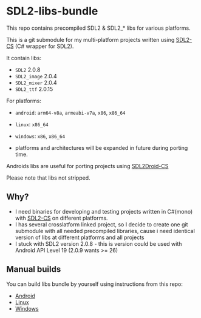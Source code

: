 # SDL2-libs-bundle

This repo contains precompiled SDL2 & SDL2_* libs for various platforms. 

This is a git submodule for my multi-platform projects written using [SDL2-CS](https://github.com/flibitijibibo/SDL2-CS/) (C# wrapper for SDL2).


It contain libs:
* `SDL2` 2.0.8
* `SDL2_image` 2.0.4
* `SDL2_mixer` 2.0.4
* `SDL2_ttf` 2.0.15

For platforms:
* `android`: `arm64-v8a`, `armeabi-v7a`, `x86`, `x86_64`
* `linux`: `x86_64`
* `windows`: `x86`, `x86_64`

* platforms and architectures will be expanded in future during porting time.

Androids libs are useful for porting projects using [SDL2Droid-CS](https://github.com/ru-ace/SDL2Droid-CS/)

Please note that libs not stripped.

## Why?

* I need binaries for developing and testing projects written in C#(mono) with [SDL2-CS](https://github.com/flibitijibibo/SDL2-CS/) on different platforms.
* I has several crosslatform linked project, so I decide to create one git submodule with all needed precompiled libraries, cause i need identical version of libs at different platforms and all projects
* I stuck with SDL2 version 2.0.8 - this is version could be used with Android API Level 19 (2.0.9 wants >= 26) 

## Manual builds

You can build libs bundle by yourself using instructions from this repo:
* [Android](./BUILD.android.md)
* [Linux](./BUILD.linux.md)
* [Windows](./BUILD.windows.md)
